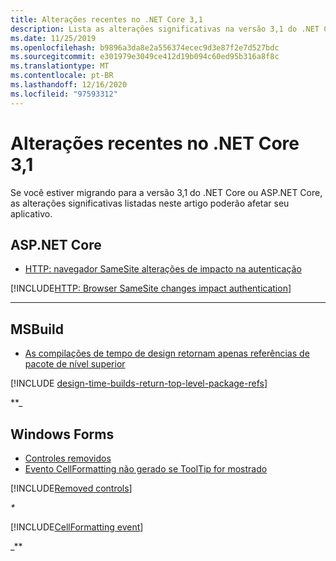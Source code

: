 ```yaml
---
title: Alterações recentes no .NET Core 3,1
description: Lista as alterações significativas na versão 3,1 do .NET Core e ASP.NET Core.
ms.date: 11/25/2019
ms.openlocfilehash: b9896a3da8e2a556374ecec9d3e87f2e7d527bdc
ms.sourcegitcommit: e301979e3049ce412d19b094c60ed95b316a8f8c
ms.translationtype: MT
ms.contentlocale: pt-BR
ms.lasthandoff: 12/16/2020
ms.locfileid: "97593312"
---
```

# <a name="breaking-changes-in-net-core-31"></a>Alterações recentes no .NET Core 3,1

Se você estiver migrando para a versão 3,1 do .NET Core ou ASP.NET Core, as alterações significativas listadas neste artigo poderão afetar seu aplicativo.

## <a name="aspnet-core"></a>ASP.NET Core

- [HTTP: navegador SameSite alterações de impacto na autenticação](#http-browser-samesite-changes-impact-authentication)

[!INCLUDE[HTTP: Browser SameSite changes impact authentication](~/includes/core-changes/aspnetcore/3.1/http-cookie-samesite-authn-impacts.md)]

***

## <a name="msbuild"></a>MSBuild

- [As compilações de tempo de design retornam apenas referências de pacote de nível superior](#design-time-builds-only-return-top-level-package-references)

[!INCLUDE [design-time-builds-return-top-level-package-refs](../../../includes/core-changes/msbuild/3.1/design-time-builds-return-top-level-package-refs.md)]

**_

## <a name="windows-forms"></a>Windows Forms

- [Controles removidos](#removed-controls)
- [Evento CellFormatting não gerado se ToolTip for mostrado](#cellformatting-event-not-raised-if-tooltip-is-shown)

[!INCLUDE[Removed controls](~/includes/core-changes/windowsforms/3.1/remove-controls-3.1.md)]

_*_

[!INCLUDE[CellFormatting event](~/includes/core-changes/windowsforms/3.1/cellformatting-event-not-raised.md)]

_**
